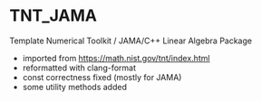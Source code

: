 # TNT_JAMA
Template Numerical Toolkit / JAMA/C++ Linear Algebra Package

 * imported from https://math.nist.gov/tnt/index.html
 * reformatted with clang-format
 * const correctness fixed (mostly for JAMA)
 * some utility methods added
